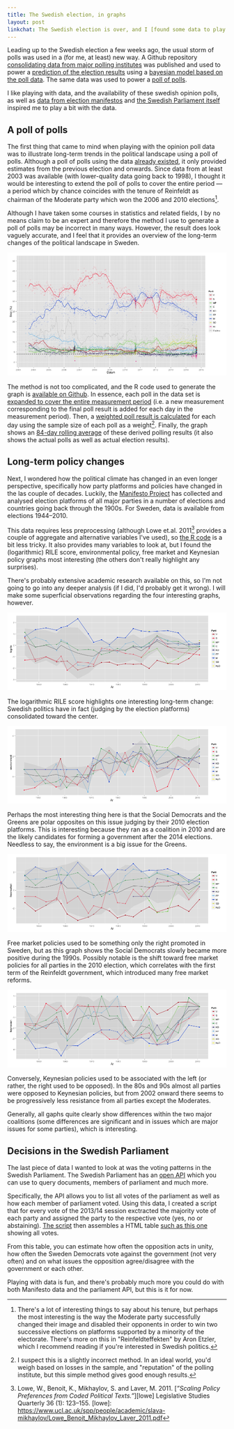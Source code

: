 ```yaml
---
title: The Swedish election, in graphs
layout: post
linkchat: The Swedish election is over, and I [found some data to play with](<self>).
---
```


Leading up to the Swedish election a few weeks ago, the usual storm of polls was used in a (for me, at least) new way. A Github repository [consolidating data from major polling institutes][MansMeg-SwedishPolls] was published and used to power a [prediction of the election results][bottenada] using a [bayesian model based on the poll data][MansMeg-Ada]. The same data was used to power a [poll of polls][pollofpolls].

[MansMeg-SwedishPolls]: https://github.com/MansMeg/SwedishPolls
[MansMeg-Ada]: https://github.com/MansMeg/Ada
[bottenada]: http://bottenada.se
[pollofpolls]: http://pollofpolls.se

I like playing with data, and the availability of these swedish opinion polls, as well as [data from election manifestos][Manifesto] and [the Swedish Parliament itself][riksdagen] inspired me to play a bit with the data.

[Manifesto]: https://manifesto-project.wzb.eu
[riksdagen]: http://data.riksdagen.se

## A poll of polls

The first thing that came to mind when playing with the opinion poll data was to illustrate long-term trends in the political landscape using a poll of polls. Although a poll of polls using the data [already existed][pollofpolls], it only provided estimates from the previous election and onwards. Since data from at least 2003 was available (with lower-quality data going back to 1998), I thought it would be interesting to extend the poll of polls to cover the entire period — a period which by chance coincides with the tenure of Reinfeldt as chairman of the Moderate party which won the 2006 and 2010 elections[^reinfeldt].

[^reinfeldt]: There's a lot of interesting things to say about his tenure, but perhaps the most interesting is the way the Moderate party successfully changed their image and disabled their opponents in order to win two successive elections on platforms supported by a minority of the electorate. There's more on this in "Reinfeldteffekten" by Aron Etzler, which I recommend reading if you're interested in Swedish politics.

Although I have taken some courses in statistics and related fields, I by no means claim to be an expert and therefore the method I use to generate a poll of polls may be incorrect in many ways. However, the result does look vaguely accurate, and I feel that it provides an overview of the long-term changes of the political landscape in Sweden.

![Poll of polls in Sweden, 2003–2014][polls-img]

The method is not too complicated, and the R code used to generate the graph is [available on Github][gh-polls]. In essence, each poll in the data set is [expanded to cover the entire measurement period][polls-expand] (i.e. a new measurement corresponding to the final poll result is added for each day in the measurement period). Then, a [weighted poll result is calculated][polls-weight] for each day using the sample size of each poll as a weight[^dubious-1]. Finally, the graph shows an [84-day rolling average][polls-plot] of these derived polling results (it also shows the actual polls as well as actual election results).

[^dubious-1]: I suspect this is a slightly incorrect method. In an ideal world, you'd weigh based on losses in the sample, and "reputation" of the polling institute, but this simple method gives good enough results.

[gh-polls]: https://github.com/urdh/r-things/tree/master/polls
[polls-expand]: https://github.com/urdh/r-things/blob/86d6a8781b332a5ae31caf8ff4efc052d696ab9c/polls/polls.r#L44-47
[polls-weight]: https://github.com/urdh/r-things/blob/86d6a8781b332a5ae31caf8ff4efc052d696ab9c/polls/polls.r#L49-51
[polls-plot]: https://github.com/urdh/r-things/blob/86d6a8781b332a5ae31caf8ff4efc052d696ab9c/polls/polls.r#L99-109
[polls-img]: /assets/the-swedish-election-in-graphs/polls.png

## Long-term policy changes

Next, I wondered how the political climate has changed in an even longer perspective, specifically how party platforms and policies have changed in the las couple of decades. Luckily, the [Manifesto Project][Manifesto] has collected and analysed election platforms of all major parties in a number of elections and countries going back through the 1900s. For Sweden, data is available from elections 1944–2010.

This data requires less preprocessing (although Lowe et.al. 2011[^lowe] provides a couple of aggregate and alternative variables I've used), so [the R code][gh-manifesto] is a bit less tricky. It also provides many variables to look at, but I found the (logarithmic) RILE score, environmental policy, free market and Keynesian policy graphs most interesting (the others don't really highlight any surprises).

There's probably extensive academic research available on this, so I'm not going to go into any deeper analysis (if I did, I'd probably get it wrong). I will make some superficial observations regarding the four interesting graphs, however.

![Logarithmic RILE score of Swedish parties, 1944–2010][logrile-img]

The logarithmic RILE score highlights one interesting long-term change: Swedish politics have in fact (judging by the election platforms) consolidated toward the center.

![Environmental policy score of Swedish parties, 1944–2010][environment-img]

Perhaps the most interesting thing here is that the Social Democrats and the Greens are polar opposites on this issue judging by their 2010 election platforms. This is interesting because they ran as a coalition in 2010 and are the likely candidates for forming a government after the 2014 elections. Needless to say, the environment is a big issue for the Greens.

![Free market policy score of Swedish parties, 1944–2010][freemarket-img]

Free market policies used to be something only the right promoted in Sweden, but as this graph shows the Social Democrats slowly became more positive during the 1990s. Possibly notable is the shift toward free market policies for all parties in the 2010 election, which correlates with the first term of the Reinfeldt government, which introduced many free market reforms.

![Keynesian policy score of Swedish parties, 1944–2010][keynesian-img]

Conversely, Keynesian policies used to be associated with the left (or rather, the right used to be opposed). In the 80s and 90s almost all parties were opposed to Keynesian policies, but from 2002 onward there seems to be progressively less resistance from all parties except the Moderates.

Generally, all gaphs quite clearly show differences within the two major coalitions (some differences are significant and in issues which are major issues for some parties), which is interesting.

[^lowe]: Lowe, W., Benoit, K., Mikhaylov, S. and Laver, M. 2011. [*”Scaling Policy Preferences from Coded Political Texts.”*][lowe] Legislative Studies Quarterly 36 (1): 123–155.
[lowe]: https://www.ucl.ac.uk/spp/people/academic/slava-mikhaylov/Lowe_Benoit_Mikhaylov_Laver_2011.pdf

[logrile-img]: /assets/the-swedish-election-in-graphs/logrile.png
[environment-img]: /assets/the-swedish-election-in-graphs/environment.png
[freemarket-img]: /assets/the-swedish-election-in-graphs/freemarket.png
[keynesian-img]: /assets/the-swedish-election-in-graphs/keynesian.png
[gh-manifesto]: https://github.com/urdh/r-things/tree/master/manifesto

## Decisions in the Swedish Parliament

The last piece of data I wanted to look at was the voting patterns in the Swedish Parliament. The Swedish Parliament has an [open API][riksdagen] which you can use to query documents, members of parliament and much more.

Specifically, the API allows you to list all votes of the parliament as well as how each member of parliament voted. Using this data, I created a script that for every vote of the 2013/14 session exctracted the majority vote of each party and assigned the party to the respective vote (yes, no or abstaining). [The script][gist-vote] then assembles a HTML table [such as this one][gist-html] showing all votes.

From this table, you can estimate how often the opposition acts in unity, how often the Sweden Democrats vote against the government (not very often) and on what issues the opposition agree/disagree with the government or each other.

Playing with data is fun, and there's probably much more you could do with both Manifesto data and the parliament API, but this is it for now.

[gist-vote]: https://gist.github.com/urdh/5d61d4d66b257c96718b
[gist-html]: https://bit.ly/voteringar1314
